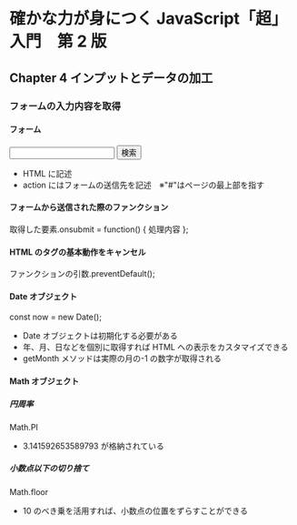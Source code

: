# 確かな力が身につく JavaScript「超」入門　第 2 版

## Chapter 4 インプットとデータの加工

### フォームの入力内容を取得

#### フォーム

<form action="#" id="id名">
  <input type="text" name="name名">
  <input type="submit" value="検索">
</form>

- HTML に記述
- action にはフォームの送信先を記述　※"#"はページの最上部を指す

#### フォームから送信された際のファンクション

取得した要素.onsubmit = function() { 処理内容 };

#### HTML のタグの基本動作をキャンセル

ファンクションの引数.preventDefault();

#### Date オブジェクト

const now = new Date();

- Date オブジェクトは初期化する必要がある
- 年、月、日などを個別に取得すれば HTML への表示をカスタマイズできる
- getMonth メソッドは実際の月の-1 の数字が取得される

#### Math オブジェクト

##### 円周率

Math.PI

- 3.141592653589793 が格納されている

##### 小数点以下の切り捨て

Math.floor

- 10 のべき乗を活用すれば、小数点の位置をずらすことができる
